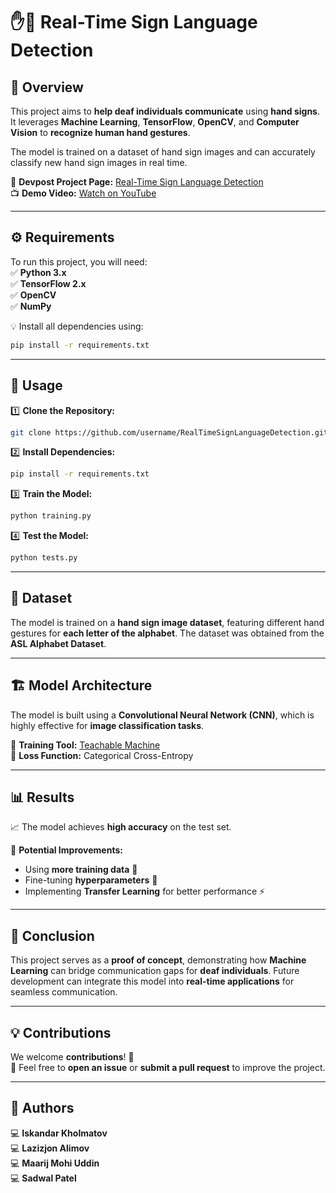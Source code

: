# ✋🤖 **Real-Time Sign Language Detection**  

## 📝 **Overview**  
This project aims to **help deaf individuals communicate** using **hand signs**. It leverages **Machine Learning**, **TensorFlow**, **OpenCV**, and **Computer Vision** to **recognize human hand gestures**.  

The model is trained on a dataset of hand sign images and can accurately classify new hand sign images in real time.  

🔗 **Devpost Project Page:** [Real-Time Sign Language Detection](https://devpost.com/software/real-time-sign-language-detection)  
📺 **Demo Video:** [Watch on YouTube](https://www.youtube.com/watch?v=sTWu8HLdigo&t=1s)  

---

## ⚙️ **Requirements**  
To run this project, you will need:  
✅ **Python 3.x**  
✅ **TensorFlow 2.x**  
✅ **OpenCV**  
✅ **NumPy**  

💡 Install all dependencies using:  
```bash
pip install -r requirements.txt
```

---

## 🚀 **Usage**  

1️⃣ **Clone the Repository:**  
```bash
git clone https://github.com/username/RealTimeSignLanguageDetection.git
```

2️⃣ **Install Dependencies:**  
```bash
pip install -r requirements.txt
```

3️⃣ **Train the Model:**  
```bash
python training.py
```

4️⃣ **Test the Model:**  
```bash
python tests.py
```

---

## 📂 **Dataset**  
The model is trained on a **hand sign image dataset**, featuring different hand gestures for **each letter of the alphabet**. The dataset was obtained from the **ASL Alphabet Dataset**.

---

## 🏗️ **Model Architecture**  
The model is built using a **Convolutional Neural Network (CNN)**, which is highly effective for **image classification tasks**.  

🔹 **Training Tool:** [Teachable Machine](https://teachablemachine.withgoogle.com/train)  
🔹 **Loss Function:** Categorical Cross-Entropy  

---

## 📊 **Results**  
📈 The model achieves **high accuracy** on the test set.  

🔧 **Potential Improvements:**  
- Using **more training data** 📸  
- Fine-tuning **hyperparameters** 🔬  
- Implementing **Transfer Learning** for better performance ⚡  

---

## 🎯 **Conclusion**  
This project serves as a **proof of concept**, demonstrating how **Machine Learning** can bridge communication gaps for **deaf individuals**. Future development can integrate this model into **real-time applications** for seamless communication.

---

## 💡 **Contributions**  
We welcome **contributions**! 🎉  
📌 Feel free to **open an issue** or **submit a pull request** to improve the project.  

---

## 👥 **Authors**  
💻 **Iskandar Kholmatov**  
💻 **Lazizjon Alimov**  
💻 **Maarij Mohi Uddin**  
💻 **Sadwal Patel**  

